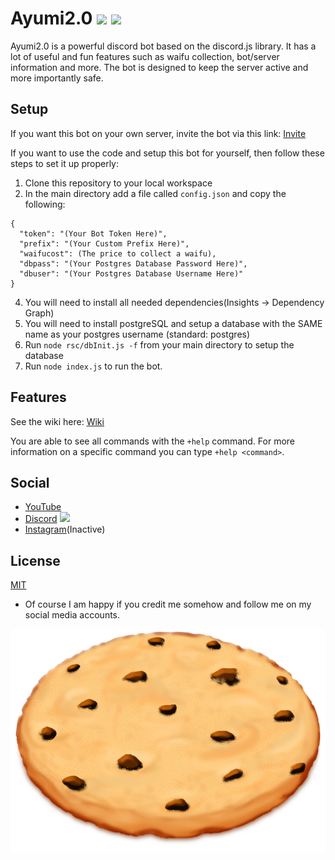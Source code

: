 # Ayumi2.0 ![](https://img.shields.io/github/package-json/v/UltraCookie1780/ayumi-2.0?color=yellow&label=Version) ![](https://img.shields.io/discord/720937574318866432?color=blue&label=Discord&logo=discord&url=https://discord.gg/ZWW6yBFSQk)

Ayumi2.0 is a powerful discord bot based on the discord.js library. It has a lot of useful and fun features such as waifu collection, bot/server information and more. The bot is designed to keep the server active and more importantly safe.

## Setup
If you want this bot on your own server, invite the bot via this link:
[Invite](https://discord.com/api/oauth2/authorize?client_id=690883040636960778&permissions=388160&scope=bot)

If you want to use the code and setup this bot for yourself, then follow these steps to set it up properly:

1. Clone this repository to your local workspace
2. In the main directory add a file called `config.json` and copy the following:
```
{
  "token": "(Your Bot Token Here)",
  "prefix": "(Your Custom Prefix Here)",
  "waifucost": (The price to collect a waifu),
  "dbpass": "(Your Postgres Database Password Here)",
  "dbuser": "(Your Postgres Database Username Here)"
}
```
4. You will need to install all needed dependencies(Insights -> Dependency Graph)
5. You will need to install postgreSQL and setup a database with the SAME name as your postgres username (standard: postgres)
6. Run `node rsc/dbInit.js -f` from your main directory to setup the database
7. Run `node index.js` to run the bot.

## Features
See the wiki here: [Wiki](https://github.com/UltraCookie1780/ayumi-2.0/wiki)

You are able to see all commands with the `+help` command. For more information on a specific command you can type `+help <command>`. 

## Social
- [YouTube](https://www.youtube.com/channel/UCeIM39CTf2D6_NqZOyyLx7w)
- [Discord](https://discord.gg/ZWW6yBFSQk) ![](https://img.shields.io/discord/720937574318866432?color=blue&label=Discord&logo=discord&url=https://discord.gg/ZWW6yBFSQk)
- [Instagram](https://www.instagram.com/ultracookie1780/)(Inactive)

## License
[MIT](https://choosealicense.com/licenses/mit/)
- Of course I am happy if you credit me somehow and follow me on my social media accounts.


![](https://raw.githubusercontent.com/UltraCookie1780/ayumi-2.0/master/rsc/img/cookie-3180329_1920.png)
